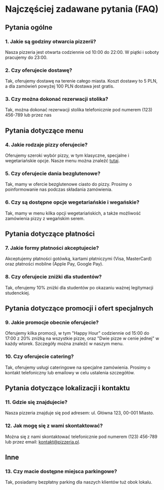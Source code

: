 # Najczęściej zadawane pytania (FAQ)

## Pytania ogólne

### 1. Jakie są godziny otwarcia pizzerii?
Nasza pizzeria jest otwarta codziennie od 10:00 do 22:00. W piątki i soboty pracujemy do 23:00.

### 2. Czy oferujecie dostawę?
Tak, oferujemy dostawę na terenie całego miasta. Koszt dostawy to 5 PLN, a dla zamówień powyżej 100 PLN dostawa jest gratis.

### 3. Czy można dokonać rezerwacji stolika?
Tak, można dokonać rezerwacji stolika telefonicznie pod numerem (123) 456-789 lub przez nas

## Pytania dotyczące menu

### 4. Jakie rodzaje pizzy oferujecie?
Oferujemy szeroki wybór pizzy, w tym klasyczne, specjalne i wegetariańskie opcje. Nasze menu można znaleźć [tutaj](menu.md).

### 5. Czy oferujecie dania bezglutenowe?
Tak, mamy w ofercie bezglutenowe ciasto do pizzy. Prosimy o poinformowanie nas podczas składania zamówienia.

### 6. Czy są dostępne opcje wegetariańskie i wegańskie?
Tak, mamy w menu kilka opcji wegetariańskich, a także możliwość zamówienia pizzy z wegańskim serem.


## Pytania dotyczące płatności

### 7. Jakie formy płatności akceptujecie?
Akceptujemy płatności gotówką, kartami płatniczymi (Visa, MasterCard) oraz płatności mobilne (Apple Pay, Google Pay).

### 8. Czy oferujecie zniżki dla studentów?
Tak, oferujemy 10% zniżki dla studentów po okazaniu ważnej legitymacji studenckiej.

## Pytania dotyczące promocji i ofert specjalnych

### 9. Jakie promocje obecnie oferujecie?
Oferujemy kilka promocji, w tym "Happy Hour" codziennie od 15:00 do 17:00 z 20% zniżką na wszystkie pizze, oraz "Dwie pizze w cenie jednej" w każdy wtorek. Szczegóły można znaleźć w naszym menu.

### 10. Czy oferujecie catering?
Tak, oferujemy usługi cateringowe na specjalne zamówienia. Prosimy o kontakt telefoniczny lub emailowy w celu ustalenia szczegółów.

## Pytania dotyczące lokalizacji i kontaktu

### 11. Gdzie się znajdujecie?
Nasza pizzeria znajduje się pod adresem: ul. Główna 123, 00-001 Miasto.

### 12. Jak mogę się z wami skontaktować?
Można się z nami skontaktować telefonicznie pod numerem (123) 456-789 lub przez email: kontakt@pizzeria.pl.

## Inne

### 13. Czy macie dostępne miejsca parkingowe?
Tak, posiadamy bezpłatny parking dla naszych klientów tuż obok lokalu.

